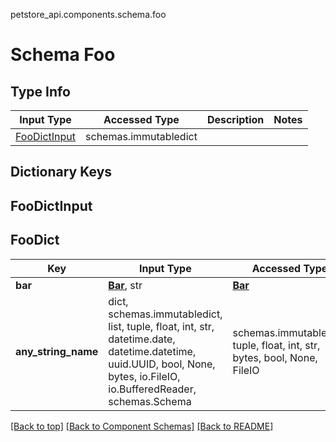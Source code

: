 petstore_api.components.schema.foo
# Schema Foo

## Type Info
Input Type | Accessed Type | Description | Notes
------------ | ------------- | ------------- | -------------
[FooDictInput](#foodictinput) | schemas.immutabledict |  |

## Dictionary Keys
## FooDictInput
## FooDict

Key | Input Type | Accessed Type | Description | Notes
------------ | ------------- | ------------- | ------------- | -------------
**bar** | [**Bar**](bar.md), str | [**Bar**](bar.md) |  | [optional]
**any_string_name** | dict, schemas.immutabledict, list, tuple, float, int, str, datetime.date, datetime.datetime, uuid.UUID, bool, None, bytes, io.FileIO, io.BufferedReader, schemas.Schema | schemas.immutabledict, tuple, float, int, str, bytes, bool, None, FileIO | any string name can be used but the value must be the correct type | [optional]

[[Back to top]](#top) [[Back to Component Schemas]](../../../README.md#Component-Schemas) [[Back to README]](../../../README.md)

